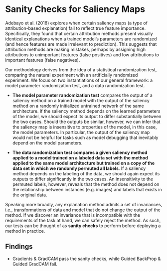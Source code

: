 # Sanity Checks for Saliency Maps

Adebayo et al. (2018) explores when certain saliency
maps (a type of attribution-based explanation) fail to
reflect true feature importance. Specifically, they found
that certain attribution methods present visually identical explanations when a trained model’s parameters
are randomized (and hence features are made irrelevant
to prediction). This suggests that attribution methods
are making mistakes, perhaps by assigning high attributions to unimportant features (false positives) and
low attributions to important features (false negatives).

Our methodology derives from the idea of a statistical randomization test, comparing the natural
experiment with an artificially randomized experiment. We focus on two instantiations of our general
framework: a model parameter randomization test, and a data randomization test.

- **The model parameter randomization test** compares the output of a saliency method on a trained
model with the output of the saliency method on a randomly initialized untrained network of the
same architecture. If the saliency method depends on the learned parameters of the model, we should
expect its output to differ substantially between the two cases. Should the outputs be similar, however,
we can infer that the saliency map is insensitive to properties of the model, in this case, the model
parameters. In particular, the output of the saliency map would not be helpful for tasks such as model
debugging that inevitably depend on the model parameters.

- **The data randomization test compares a given saliency method applied to a model trained on a labeled data set with the method applied to the same model architecture but trained on a copy of the data set in which we randomly permuted all labels**. If a saliency method depends on the labeling of
the data, we should again expect its outputs to differ significantly in the two cases. An insensitivity to
the permuted labels, however, reveals that the method does not depend on the relationship between
instances (e.g. images) and labels that exists in the original data. 

Speaking more broadly, any explanation method admits a set of invariances, i.e., transformations
of data and model that do not change the output of the method. If we discover an invariance that is
incompatible with the requirements of the task at hand, we can safely reject the method. As such, our
tests can be thought of as **sanity checks** to perform before deploying a method in practice.

## Findings

- Gradients & GradCAM pass the sanity checks, while Guided BackProp & Guided GradCAM fail.
